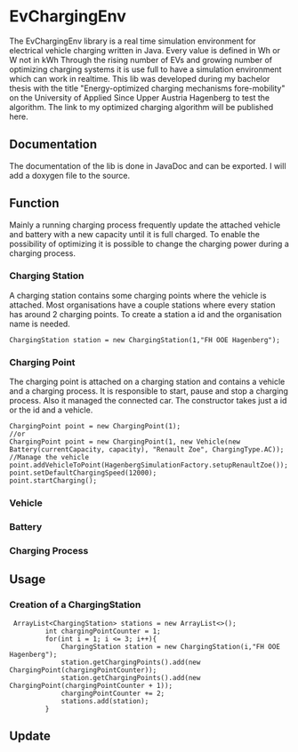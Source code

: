 # EvChargingEnv
The EvChargingEnv library is a real time simulation environment for electrical vehicle charging 
written in Java. Every value is defined in Wh or W not in kWh Through the rising number of EVs and growing number of optimizing charging systems it is use full to have a simulation environment which can work in realtime. This lib was developed during my bachelor thesis with the title "Energy-optimized charging mechanisms fore-mobility" on the University of Applied Since Upper Austria Hagenberg to test the algorithm. The link to my optimized charging algorithm will be published here.

## Documentation
The documentation of the lib is done in JavaDoc and can be exported. I will add a doxygen file to the source.

## Function
Mainly a running charging process frequently update the attached vehicle and battery with a new capacity until it is full charged.
To enable the possibility of optimizing it is possible to change the charging power during a charging process. 

### Charging Station
A charging station contains some charging points where the vehicle is attached. Most organisations have a couple stations where every station has around 2 charging points.
To create a station a id and the organisation name is needed. 
```
ChargingStation station = new ChargingStation(1,"FH OOE Hagenberg");
```

### Charging Point
The charging point is attached on a charging station and contains a vehicle and a charging process. It is responsible to start, pause and stop a charging process. Also it managed the connected car. The constructor takes just a id or the id and a vehicle. 

```
ChargingPoint point = new ChargingPoint(1);
//or
ChargingPoint point = new ChargingPoint(1, new Vehicle(new Battery(currentCapacity, capacity), "Renault Zoe", ChargingType.AC));
//Manage the vehicle
point.addVehicleToPoint(HagenbergSimulationFactory.setupRenaultZoe());
point.setDefaultChargingSpeed(12000);
point.startCharging();
```

### Vehicle

### Battery

### Charging Process

## Usage


### Creation of a ChargingStation 
```
 ArrayList<ChargingStation> stations = new ArrayList<>();
         int chargingPointCounter = 1;
         for(int i = 1; i <= 3; i++){
             ChargingStation station = new ChargingStation(i,"FH OOE Hagenberg");
             station.getChargingPoints().add(new ChargingPoint(chargingPointCounter));
             station.getChargingPoints().add(new ChargingPoint(chargingPointCounter + 1));
             chargingPointCounter += 2;
             stations.add(station);
         }
```

## Update